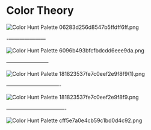 # Color Theory

![Color Hunt Palette 06283d256d8547b5ffdff6ff.png](Color%20Theory%208e5eca2113ed471580f4e083205e0ed4/Color_Hunt_Palette_06283d256d8547b5ffdff6ff.png)

-——————— 

![Color Hunt Palette 6096b493bfcfbdcdd6eee9da.png](Color%20Theory%208e5eca2113ed471580f4e083205e0ed4/Color_Hunt_Palette_6096b493bfcfbdcdd6eee9da.png)

———————— 

![Color Hunt Palette 181823537fe7c0eef2e9f8f9(1).png](Color%20Theory%208e5eca2113ed471580f4e083205e0ed4/Color_Hunt_Palette_181823537fe7c0eef2e9f8f9(1).png)

——————————- 

![Color Hunt Palette 181823537fe7c0eef2e9f8f9.png](Color%20Theory%208e5eca2113ed471580f4e083205e0ed4/Color_Hunt_Palette_181823537fe7c0eef2e9f8f9.png)

———————————-

![Color Hunt Palette cff5e7a0e4cb59c1bd0d4c92.png](Color%20Theory%208e5eca2113ed471580f4e083205e0ed4/Color_Hunt_Palette_cff5e7a0e4cb59c1bd0d4c92.png)